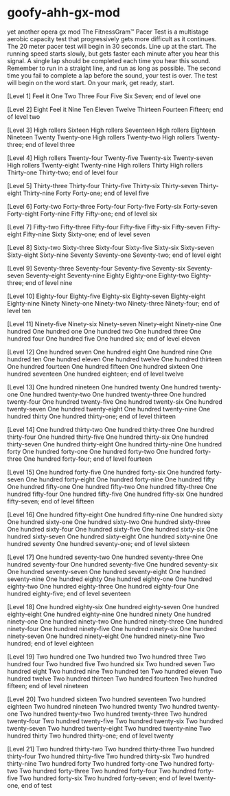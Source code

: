 # goofy-ahh-gx-mod
yet another opera gx mod
The FitnessGram™ Pacer Test is a multistage aerobic capacity test that progressively gets more difficult as it continues.
The 20 meter pacer test will begin in 30 seconds.
Line up at the start.
The running speed starts slowly, but gets faster each minute after you hear this signal.
A single lap should be completed each time you hear this sound.
Remember to run in a straight line, and run as long as possible.
The second time you fail to complete a lap before the sound, your test is over.
The test will begin on the word start.
On your mark, get ready, start.

[Level 1]
Feel it
One
Two
Three
Four
Five
Six
Seven; end of level one

[Level 2]
Eight
Feel it
Nine
Ten
Eleven
Twelve
Thirteen
Fourteen
Fifteen; end of level two

[Level 3]
High rollers
Sixteen
High rollers
Seventeen
High rollers
Eighteen
Nineteen
Twenty
Twenty-one
High rollers
Twenty-two
High rollers
Twenty-three; end of level three

[Level 4]
High rollers
Twenty-four
Twenty-five
Twenty-six
Twenty-seven
High rollers
Twenty-eight
Twenty-nine
High rollers
Thirty
High rollers
Thirty-one
Thirty-two; end of level four

[Level 5]
Thirty-three
Thirty-four
Thirty-five
Thirty-six
Thirty-seven
Thirty-eight
Thirty-nine
Forty
Forty-one; end of level five

[Level 6]
Forty-two
Forty-three
Forty-four
Forty-five
Forty-six
Forty-seven
Forty-eight
Forty-nine
Fifty
Fifty-one; end of level six

[Level 7]
Fifty-two
Fifty-three
Fifty-four
Fifty-five
Fifty-six
Fifty-seven
Fifty-eight
Fifty-nine
Sixty
Sixty-one; end of level seven

[Level 8]
Sixty-two
Sixty-three
Sixty-four
Sixty-five
Sixty-six
Sixty-seven
Sixty-eight
Sixty-nine
Seventy
Seventy-one
Seventy-two; end of level eight

[Level 9]
Seventy-three
Seventy-four
Seventy-five
Seventy-six
Seventy-seven
Seventy-eight
Seventy-nine
Eighty
Eighty-one
Eighty-two
Eighty-three; end of level nine

[Level 10]
Eighty-four
Eighty-five
Eighty-six
Eighty-seven
Eighty-eight
Eighty-nine
Ninety
Ninety-one
Ninety-two
Ninety-three
Ninety-four; end of level ten

[Level 11]
Ninety-five
Ninety-six
Ninety-seven
Ninety-eight
Ninety-nine
One hundred
One hundred one
One hundred two
One hundred three
One hundred four
One hundred five
One hundred six; end of level eleven

[Level 12]
One hundred seven
One hundred eight
One hundred nine
One hundred ten
One hundred eleven
One hundred twelve
One hundred thirteen
One hundred fourteen
One hundred fifteen
One hundred sixteen
One hundred seventeen
One hundred eighteen; end of level twelve

[Level 13]
One hundred nineteen
One hundred twenty
One hundred twenty-one
One hundred twenty-two
One hundred twenty-three
One hundred twenty-four
One hundred twenty-five
One hundred twenty-six
One hundred twenty-seven
One hundred twenty-eight
One hundred twenty-nine
One hundred thirty
One hundred thirty-one; end of level thirteen

[Level 14]
One hundred thirty-two
One hundred thirty-three
One hundred thirty-four
One hundred thirty-five
One hundred thirty-six
One hundred thirty-seven
One hundred thirty-eight
One hundred thirty-nine
One hundred forty
One hundred forty-one
One hundred forty-two
One hundred forty-three
One hundred forty-four; end of level fourteen

[Level 15]
One hundred forty-five
One hundred forty-six
One hundred forty-seven
One hundred forty-eight
One hundred forty-nine
One hundred fifty
One hundred fifty-one
One hundred fifty-two
One hundred fifty-three
One hundred fifty-four
One hundred fifty-five
One hundred fifty-six
One hundred fifty-seven; end of level fifteen

[Level 16]
One hundred fifty-eight
One hundred fifty-nine
One hundred sixty
One hundred sixty-one
One hundred sixty-two
One hundred sixty-three
One hundred sixty-four
One hundred sixty-five
One hundred sixty-six
One hundred sixty-seven
One hundred sixty-eight
One hundred sixty-nine
One hundred seventy
One hundred seventy-one; end of level sixteen

[Level 17]
One hundred seventy-two
One hundred seventy-three
One hundred seventy-four
One hundred seventy-five
One hundred seventy-six
One hundred seventy-seven
One hundred seventy-eight
One hundred seventy-nine
One hundred eighty
One hundred eighty-one
One hundred eighty-two
One hundred eighty-three
One hundred eighty-four
One hundred eighty-five; end of level seventeen

[Level 18]
One hundred eighty-six
One hundred eighty-seven
One hundred eighty-eight
One hundred eighty-nine
One hundred ninety
One hundred ninety-one
One hundred ninety-two
One hundred ninety-three
One hundred ninety-four
One hundred ninety-five
One hundred ninety-six
One hundred ninety-seven
One hundred ninety-eight
One hundred ninety-nine
Two hundred; end of level eighteen

[Level 19]
Two hundred one
Two hundred two
Two hundred three
Two hundred four
Two hundred five
Two hundred six
Two hundred seven
Two hundred eight
Two hundred nine
Two hundred ten
Two hundred eleven
Two hundred twelve
Two hundred thirteen
Two hundred fourteen
Two hundred fifteen; end of level nineteen

[Level 20]
Two hundred sixteen
Two hundred seventeen
Two hundred eighteen
Two hundred nineteen
Two hundred twenty
Two hundred twenty-one
Two hundred twenty-two
Two hundred twenty-three
Two hundred twenty-four
Two hundred twenty-five
Two hundred twenty-six
Two hundred twenty-seven
Two hundred twenty-eight
Two hundred twenty-nine
Two hundred thirty
Two hundred thirty-one; end of level twenty

[Level 21]
Two hundred thirty-two
Two hundred thirty-three
Two hundred thirty-four
Two hundred thirty-five
Two hundred thirty-six
Two hundred thirty-nine
Two hundred forty
Two hundred forty-one
Two hundred forty-two
Two hundred forty-three
Two hundred forty-four
Two hundred forty-five
Two hundred forty-six
Two hundred forty-seven; end of level twenty-one, end of test
